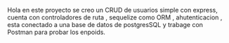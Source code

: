 Hola en este proyecto se creo un CRUD de usuarios simple con express, cuenta con controladores de ruta , sequelize como ORM , ahutenticacion , esta conectado a una base de datos de postgresSQL y trabage con Postman para probar los enpoids.

